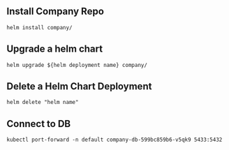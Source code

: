 ## Install Company Repo

```
helm install company/
```

## Upgrade a helm chart

```
helm upgrade ${helm deployment name} company/
```

## Delete a Helm Chart Deployment
```
helm delete "helm name"
```

## Connect to DB
```
kubectl port-forward -n default company-db-599bc859b6-v5qk9 5433:5432
```